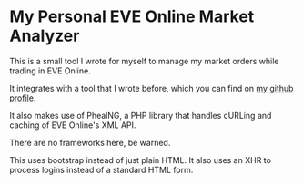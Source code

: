 # My Personal EVE Online Market Analyzer
This is a small tool I wrote for myself to manage my market orders while trading in EVE Online.

It integrates with a tool that I wrote before, which you can find on [my github profile](https://github.com/nearlyepic/old-eve-api-demo).

It also makes use of PhealNG, a PHP library that handles cURLing and caching of EVE Online's XML API.

There are no frameworks here, be warned.

This uses bootstrap instead of just plain HTML. It also uses an XHR to process logins instead of a standard HTML form.
